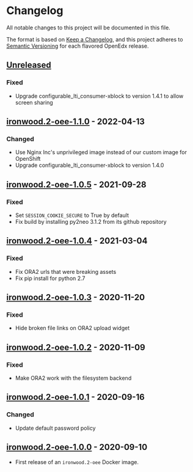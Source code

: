 # Changelog

All notable changes to this project will be documented in this file.

The format is based on [Keep a Changelog](https://keepachangelog.com/en/1.0.0/),
and this project adheres to [Semantic
Versioning](https://semver.org/spec/v2.0.0.html) for each flavored OpenEdx
release.

## [Unreleased]

### Fixed

- Upgrade configurable_lti_consumer-xblock to version 1.4.1
  to allow screen sharing

## [ironwood.2-oee-1.1.0] - 2022-04-13

### Changed

- Use Nginx Inc's unprivileged image instead of our custom image for OpenShift
- Upgrade configurable_lti_consumer-xblock to version 1.4.0

## [ironwood.2-oee-1.0.5] - 2021-09-28

### Fixed

- Set `SESSION_COOKIE_SECURE` to True by default
- Fix build by installing py2neo 3.1.2 from its github repository

## [ironwood.2-oee-1.0.4] - 2021-03-04

### Fixed

- Fix ORA2 urls that were breaking assets
- Fix pip install for python 2.7

## [ironwood.2-oee-1.0.3] - 2020-11-20

### Fixed

- Hide broken file links on ORA2 upload widget

## [ironwood.2-oee-1.0.2] - 2020-11-09

### Fixed

- Make ORA2 work with the filesystem backend

## [ironwood.2-oee-1.0.1] - 2020-09-16

### Changed

- Update default password policy

## [ironwood.2-oee-1.0.0] - 2020-09-10

- First release of an `ironwood.2-oee` Docker image.

[unreleased]: https://github.com/openfun/openedx-docker/compare/ironwood.2-oee-1.1.0...HEAD
[ironwood.2-oee-1.1.0]: https://github.com/openfun/openedx-docker/compare/ironwood.2-oee-1.0.5...ironwood.2-oee-1.1.0
[ironwood.2-oee-1.0.5]: https://github.com/openfun/openedx-docker/compare/ironwood.2-oee-1.0.4...ironwood.2-oee-1.0.5
[ironwood.2-oee-1.0.4]: https://github.com/openfun/openedx-docker/compare/ironwood.2-oee-1.0.3...ironwood.2-oee-1.0.4
[ironwood.2-oee-1.0.3]: https://github.com/openfun/openedx-docker/compare/ironwood.2-oee-1.0.2...ironwood.2-oee-1.0.3
[ironwood.2-oee-1.0.2]: https://github.com/openfun/openedx-docker/compare/ironwood.2-oee-1.0.1...ironwood.2-oee-1.0.2
[ironwood.2-oee-1.0.1]: https://github.com/openfun/openedx-docker/compare/ironwood.2-oee-1.0.0...ironwood.2-oee-1.0.1
[ironwood.2-oee-1.0.0]: https://github.com/openfun/openedx-docker/releases/tag/ironwood.2-oee-1.0.0
